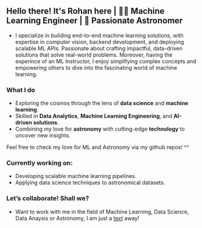 ## Hello there! It's Rohan here | 👨‍💻 **Machine Learning Engineer** | 🌌 **Passionate Astronomer**

* I specialize in building end-to-end machine learning solutions, with expertise in computer vision, backend development, and deploying scalable ML APIs. Passionate about crafting impactful, data-driven solutions that solve real-world problems. Moreover, having the experince of an ML Instructor, I enjoy simplifying complex concepts and empowering others to dive into the fascinating world of machine learning.

### What I do
* Exploring the cosmos through the lens of **data science** and **machine learning**.  
* Skilled in **Data Analytics**, **Machine Learning Engineering**, and **AI-driven solutions**.  
* Combining my love for **astronomy** with cutting-edge **technology** to uncover new insights.  

Feel free to check my love for ML and Astronomy via my github repos! ^^

### Currently working on:  
* Developing scalable machine learning pipelines.
* Applying data science techniques to astronomical datasets.  

### Let’s collaborate! Shall we?
* Want to work with me in the field of Machine Learning, Data Science, Data Anaysis or Astronomy, I am just a [text](https://wa.me/919426116018) away! 
